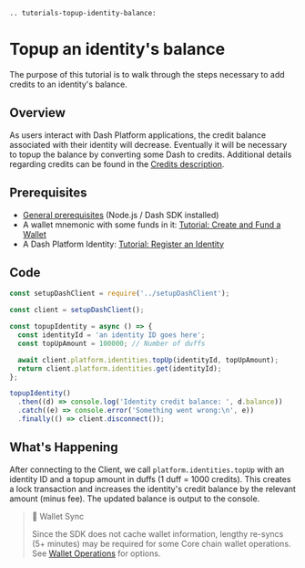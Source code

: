 ```{eval-rst}
.. tutorials-topup-identity-balance:
```

# Topup an identity's balance

The purpose of this tutorial is to walk through the steps necessary to add credits to an identity's balance.

## Overview

As users interact with Dash Platform applications, the credit balance associated with their identity will decrease. Eventually it will be necessary to topup the balance by converting some Dash to credits.  Additional details regarding credits can be found in the [Credits description](../../explanations/identity.md#credits).

## Prerequisites

- [General prerequisites](../../tutorials/introduction.md#prerequisites) (Node.js / Dash SDK installed)
- A wallet mnemonic with some funds in it: [Tutorial: Create and Fund a Wallet](../../tutorials/create-and-fund-a-wallet.md)
- A Dash Platform Identity: [Tutorial: Register an Identity](../../tutorials/identities-and-names/register-an-identity.md)

## Code

```javascript
const setupDashClient = require('../setupDashClient');

const client = setupDashClient();

const topupIdentity = async () => {
  const identityId = 'an identity ID goes here';
  const topUpAmount = 100000; // Number of duffs

  await client.platform.identities.topUp(identityId, topUpAmount);
  return client.platform.identities.get(identityId);
};

topupIdentity()
  .then((d) => console.log('Identity credit balance: ', d.balance))
  .catch((e) => console.error('Something went wrong:\n', e))
  .finally(() => client.disconnect());
```

## What's Happening

After connecting to the Client, we call `platform.identities.topUp` with an identity ID and a topup amount in duffs (1 duff = 1000 credits). This creates a lock transaction and increases the identity's credit balance by the relevant amount (minus fee). The updated balance is output to the console.

> 📘 Wallet Sync
>
> Since the SDK does not cache wallet information, lengthy re-syncs (5+ minutes) may be required for some Core chain wallet operations. See [Wallet Operations](../client-setup.md#wallet-operations) for options.
